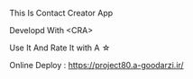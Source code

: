 This Is Contact Creator App

Developd With &lt;CRA&gt;

Use It And Rate It with A &star;

Online Deploy : https://project80.a-goodarzi.ir/
